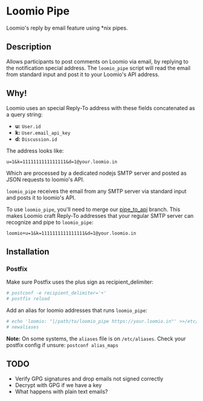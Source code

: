 # Loomio Pipe

Loomio's reply by email feature using \*nix pipes.

## Description

Allows participants to post comments on Loomio via email, by replying to
the notification special address.  The `loomio_pipe` script will read
the email from standard input and post it to your Loomio's API address.

## Why!

Loomio uses an special Reply-To address with these fields concatenated
as a query string:

* **u:** `User.id`
* **k:** `User.email_api_key`
* **d:** `Discussion.id`

The address looks like:

```
u=1&k=1111111111111111&d=1@your.loomio.in
```

Which are processed by a dedicated nodejs SMTP server and posted as JSON
requests to loomio's API.

`loomio_pipe` receives the email from any SMTP server via standard input
and posts it to loomio's API.

To use `loomio_pipe`, you'll need to merge our [pipe_to_api][] branch.
This makes Loomio craft Reply-To addresses that your regular SMTP server
can recognize and pipe to `loomio_pipe`:

```
loomio+u=1&k=1111111111111111&d=1@your.loomio.in
```

[pipe_to_api]: https://github.com/piratas-ar/loomio/tree/pipe_to_api

## Installation

### Postfix

Make sure Postfix uses the plus sign as recipient_delimiter:

```bash
# postconf -e recipient_delimiter='+'
# postfix reload
```

Add an alias for loomio addresses that runs `loomio_pipe`:

```bash
# echo 'loomio: "|/path/to/loomio_pipe https://your.loomio.in"' >>/etc/postfix/aliases
# newaliases
```

**Note:** On some systems, the `aliases` file is on `/etc/aliases`.
Check your postfix config if unsure: `postconf alias_maps`

## TODO

* Verify GPG signatures and drop emails not signed correctly
* Decrypt with GPG if we have a key
* What happens with plain text emails?
